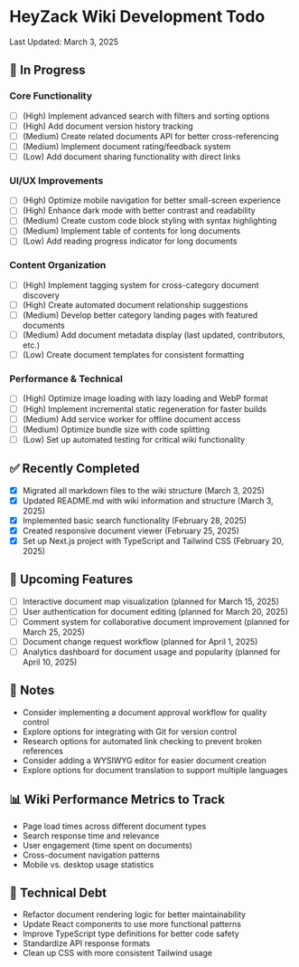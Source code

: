 # HeyZack Wiki Development Todo

Last Updated: March 3, 2025

## 🔄 In Progress

### Core Functionality
- [ ] (High) Implement advanced search with filters and sorting options
- [ ] (High) Add document version history tracking
- [ ] (Medium) Create related documents API for better cross-referencing
- [ ] (Medium) Implement document rating/feedback system
- [ ] (Low) Add document sharing functionality with direct links

### UI/UX Improvements
- [ ] (High) Optimize mobile navigation for better small-screen experience
- [ ] (High) Enhance dark mode with better contrast and readability
- [ ] (Medium) Create custom code block styling with syntax highlighting
- [ ] (Medium) Implement table of contents for long documents
- [ ] (Low) Add reading progress indicator for long documents

### Content Organization
- [ ] (High) Implement tagging system for cross-category document discovery
- [ ] (High) Create automated document relationship suggestions
- [ ] (Medium) Develop better category landing pages with featured documents
- [ ] (Medium) Add document metadata display (last updated, contributors, etc.)
- [ ] (Low) Create document templates for consistent formatting

### Performance & Technical
- [ ] (High) Optimize image loading with lazy loading and WebP format
- [ ] (High) Implement incremental static regeneration for faster builds
- [ ] (Medium) Add service worker for offline document access
- [ ] (Medium) Optimize bundle size with code splitting
- [ ] (Low) Set up automated testing for critical wiki functionality

## ✅ Recently Completed
- [x] Migrated all markdown files to the wiki structure (March 3, 2025)
- [x] Updated README.md with wiki information and structure (March 3, 2025)
- [x] Implemented basic search functionality (February 28, 2025)
- [x] Created responsive document viewer (February 25, 2025)
- [x] Set up Next.js project with TypeScript and Tailwind CSS (February 20, 2025)

## 📅 Upcoming Features
- [ ] Interactive document map visualization (planned for March 15, 2025)
- [ ] User authentication for document editing (planned for March 20, 2025)
- [ ] Comment system for collaborative document improvement (planned for March 25, 2025)
- [ ] Document change request workflow (planned for April 1, 2025)
- [ ] Analytics dashboard for document usage and popularity (planned for April 10, 2025)

## 📝 Notes
- Consider implementing a document approval workflow for quality control
- Explore options for integrating with Git for version control
- Research options for automated link checking to prevent broken references
- Consider adding a WYSIWYG editor for easier document creation
- Explore options for document translation to support multiple languages

## 📊 Wiki Performance Metrics to Track
- Page load times across different document types
- Search response time and relevance
- User engagement (time spent on documents)
- Cross-document navigation patterns
- Mobile vs. desktop usage statistics

## 🔧 Technical Debt
- Refactor document rendering logic for better maintainability
- Update React components to use more functional patterns
- Improve TypeScript type definitions for better code safety
- Standardize API response formats
- Clean up CSS with more consistent Tailwind usage
